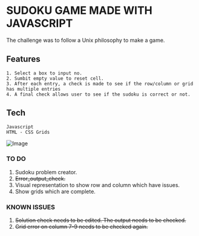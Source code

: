 # SUDOKU GAME MADE WITH JAVASCRIPT

The challenge was to follow a Unix philosophy to make a game.

## Features
```
1. Select a box to input no. 
2. Sumbit empty value to reset cell.
3. After each entry, a check is made to see if the row/column or grid has multiple entries
4. A final check allows user to see if the sudoku is correct or not.
```

## Tech
```
Javascript
HTML - CSS Grids
```

![Image](https://i.imgur.com/GZvTAxB.png)

### TO DO

1. Sudoku problem creator.
2. ~~Error_output_check.~~
3. Visual representation to show row and column which have issues.
4. Show grids which are complete.


### KNOWN ISSUES

1. ~~Solution check needs to be edited. The output needs to be checked.~~
2. ~~Grid error on column 7-9 needs to be checked again.~~


